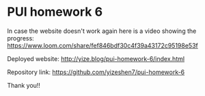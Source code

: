 # PUI homework 6

In case the website doesn't work again here is a video showing the progress: https://www.loom.com/share/fef846bdf30c4f39a43172c95198e53f

Deployed website: http://yize.blog/pui-homework-6/index.html

Repository link: https://github.com/yizeshen7/pui-homework-6

Thank you!!
